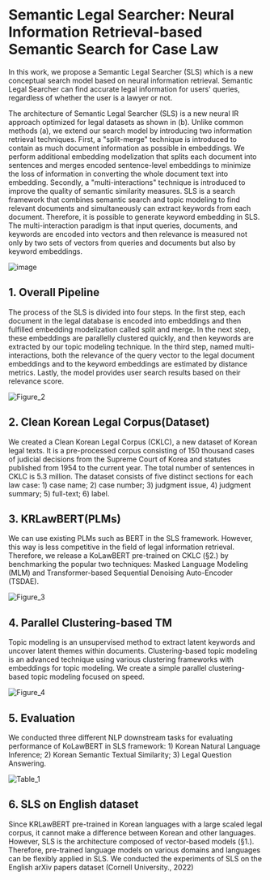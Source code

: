 # Semantic Legal Searcher: Neural Information Retrieval-based Semantic Search for Case Law

 In this work, we propose a Semantic Legal Searcher (SLS) which is a new conceptual search model based on neural information retrieval. Semantic Legal Searcher can find accurate legal information for users' queries, regardless of whether the user is a lawyer or not. 
 
 The architecture of Semantic Legal Searcher (SLS) is a new neural IR approach optimized for legal datasets as shown in (b). Unlike common methods (a), we extend our search model by introducing two information retrieval techniques. First, a "split-merge" technique is introduced to contain as much document information as possible in embeddings. We perform additional embedding modelization that splits each document into sentences and merges encoded sentence-level embeddings to minimize the loss of information in converting the whole document text into embedding. Secondly, a "multi-interactions" technique is introduced to improve the quality of semantic similarity measures. SLS is a search framework that combines semantic search and topic modeling to find relevant documents and simultaneously can extract keywords from each document. Therefore, it is possible to generate keyword embedding in SLS. The multi-interaction paradigm is that input queries, documents, and keywords are encoded into vectors and then relevance is measured not only by two sets of vectors from queries and documents but also by keyword embeddings.
 
![image](https://user-images.githubusercontent.com/105137667/206459415-f5dab41f-1185-430e-8279-4c9703b76be5.png)

 ## 1. Overall Pipeline
 
 The process of the SLS is divided into four steps. In the first step, each document in the legal database is encoded into embeddings and then fulfilled embedding modelization called split and merge. In the next step, these embeddings are parallelly clustered quickly, and then keywords are extracted by our topic modeling technique. In the third step, named multi-interactions, both the relevance of the query vector to the legal document embeddings and to the keyword embeddings are estimated by distance metrics. Lastly, the model provides user search results based on their relevance score. 

![Figure_2](https://user-images.githubusercontent.com/105137667/206699143-92a5fdef-4429-447f-bc40-4a7761ba294e.jpg)


## 2. Clean Korean Legal Corpus(Dataset)
We created a Clean Korean Legal Corpus (CKLC), a new dataset of Korean legal texts. It is a pre-processed corpus consisting of 150 thousand cases of judicial decisions from the Supreme Court of Korea and statutes published from 1954 to the current year. The total number of sentences in CKLC is 5.3 million. The dataset consists of five distinct sections for each law case: 1) case name; 2) case number; 3) judgment issue, 4) judgment summary; 5) full-text; 6) label.


## 3. KRLawBERT(PLMs)

We can use existing PLMs such as BERT in the SLS framework. However, this way is less competitive in the field of legal information retrieval. Therefore, we release a KoLawBERT pre-trained on CKLC (§2.) by benchmarking the popular two techniques: Masked Language Modeling (MLM) and Transformer-based Sequential Denoising Auto-Encoder (TSDAE).

![Figure_3](https://user-images.githubusercontent.com/105137667/206699105-75d5f5e8-7526-4b3e-91ca-9e26ed2d4e88.jpg)


## 4. Parallel Clustering-based TM

Topic modeling is an unsupervised method to extract latent keywords and uncover latent themes within documents. Clustering-based topic modeling is an advanced technique using various clustering frameworks with embeddings for topic modeling. We create a simple parallel clustering-based topic modeling focused on speed.

![Figure_4](https://user-images.githubusercontent.com/105137667/206699182-9911c7a9-5346-46a9-9f90-f26c77367162.jpg)
 

## 5. Evaluation

We conducted three different NLP downstream tasks for evaluating performance of KoLawBERT in SLS framework: 1) Korean Natural Language Inference; 2) Korean Semantic Textual Similarity; 3) Legal Question Answering.

![Table_1](https://user-images.githubusercontent.com/105137667/206699214-e6e128d9-ad3b-4d9e-a4d1-4661ae9b07e5.jpg)


## 6. SLS on English dataset

Since KRLawBERT pre-trained in Korean languages with a large scaled legal corpus, it cannot make a difference between Korean and other languages. However, SLS is the architecture composed of vector-based models (§1.). Therefore, pre-trained language models on various domains and languages can be flexibly applied in SLS. We conducted the experiments of SLS on the English arXiv papers dataset (Cornell University., 2022)
